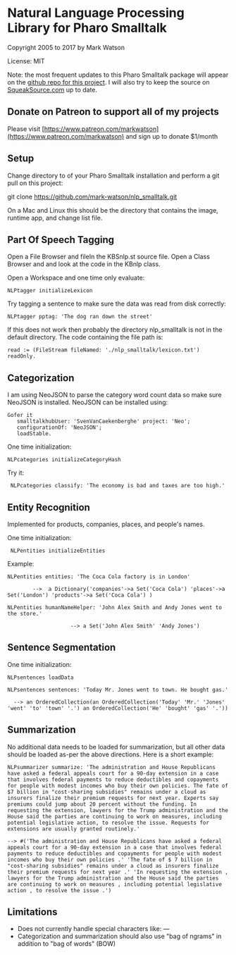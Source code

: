 # Natural Language Processing Library for Pharo Smalltalk

Copyright 2005 to 2017 by Mark Watson

License: MIT

Note: the most frequent updates to this Pharo Smalltalk package will appear on the [github repo for this project](https://github.com/mark-watson/nlp_smalltalk). I will also try to keep the source on [SqueakSource.com](http://www.squeaksource.com) up to date.

## Donate on Patreon to support all of my projects

Please visit [https://www.patreon.com/markwatson](https://www.patreon.com/markwatson) and sign up to donate $1/month

## Setup

Change directory to of your Pharo Smalltalk installation and perform a git pull on this project:

  git clone https://github.com/mark-watson/nlp_smalltalk.git
  
On a Mac and Linux this should be the directory that contains the image, runtime app, and change list file.

## Part Of Speech Tagging

Open a File Browser and fileIn the KBSnlp.st source file. Open a Class Browser
and and look at the code in the KBnlp class.

Open a Workspace and one time only evaluate:

    NLPtagger initializeLexicon

Try tagging a sentence to make sure the data was read from disk correctly:

    NLPtagger pptag: 'The dog ran down the street'

If this does not work then probably the directory nlp_smalltalk is not in the default directory. The code containing the file path is:

    read := (FileStream fileNamed: './nlp_smalltalk/lexicon.txt') readOnly.

## Categorization

I am using NeoJSON to parse the category word count data so make sure NeoJSON is installed. NeoJSON can be installed using:

    Gofer it
       smalltalkhubUser: 'SvenVanCaekenberghe' project: 'Neo';
       configurationOf: 'NeoJSON';
       loadStable.

One time initialization:

    NLPcategories initializeCategoryHash
    
Try it:

     NLPcategories classify: 'The economy is bad and taxes are too high.'
     
## Entity Recognition

Implemented for products, companies, places, and people's names.

One time initialization:

     NLPentities initializeEntities
     
Example:

    NLPentities entities: 'The Coca Cola factory is in London'
    
            -->  a Dictionary('companies'->a Set('Coca Cola') 'places'->a Set('London') 'products'->a Set('Coca Cola') )
    
    NLPentities humanNameHelper: 'John Alex Smith and Andy Jones went to the store.'
    
                        --> a Set('John Alex Smith' 'Andy Jones')

## Sentence Segmentation

One time initialization:

    NLPsentences loadData

    NLPsentences sentences: 'Today Mr. Jones went to town. He bought gas.'
    
      --> an OrderedCollection(an OrderedCollection('Today' 'Mr.' 'Jones' 'went' 'to' 'town' '.') an OrderedCollection('He' 'bought' 'gas' '.'))
      
## Summarization

No additional data needs to be loaded for summarization, but all other data should be loaded as-per the above directions. Here is a short example:

    NLPsummarizer summarize: 'The administration and House Republicans have asked a federal appeals court for a 90-day extension in a case that involves federal payments to reduce deductibles and copayments for people with modest incomes who buy their own policies. The fate of $7 billion in "cost-sharing subsidies" remains under a cloud as insurers finalize their premium requests for next year. Experts say premiums could jump about 20 percent without the funding. In requesting the extension, lawyers for the Trump administration and the House said the parties are continuing to work on measures, including potential legislative action, to resolve the issue. Requests for extensions are usually granted routinely.'
    
    --> #('The administration and House Republicans have asked a federal appeals court for a 90-day extension in a case that involves federal payments to reduce deductibles and copayments for people with modest incomes who buy their own policies .' 'The fate of $ 7 billion in "cost-sharing subsidies" remains under a cloud as insurers finalize their premium requests for next year .' 'In requesting the extension , lawyers for the Trump administration and the House said the parties are continuing to work on measures , including potential legislative action , to resolve the issue .')
    
## Limitations

- Does not currently handle special characters like: —
- Categorization and summarization should also use "bag of ngrams" in addition to "bag of words" (BOW)
